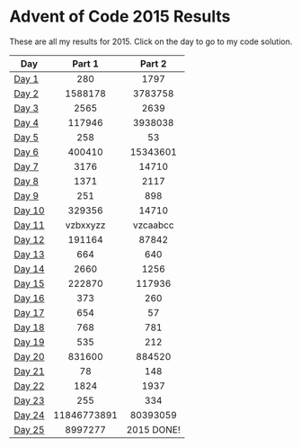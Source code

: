 # Advent of Code 2015 Results

These are all my results for 2015. Click on the day to go to my code solution.

| Day | Part 1 | Part 2 | 
|---|:---:|:---:|
| [Day 1](https://github.com/CodingAP/advent-of-code/tree/main/profiles/github/2015/day1)   | 280         | 1797       |
| [Day 2](https://github.com/CodingAP/advent-of-code/tree/main/profiles/github/2015/day2)   | 1588178     | 3783758    |
| [Day 3](https://github.com/CodingAP/advent-of-code/tree/main/profiles/github/2015/day3)   | 2565        | 2639       |
| [Day 4](https://github.com/CodingAP/advent-of-code/tree/main/profiles/github/2015/day4)   | 117946      | 3938038    |
| [Day 5](https://github.com/CodingAP/advent-of-code/tree/main/profiles/github/2015/day5)   | 258         | 53         |
| [Day 6](https://github.com/CodingAP/advent-of-code/tree/main/profiles/github/2015/day6)   | 400410      | 15343601   |
| [Day 7](https://github.com/CodingAP/advent-of-code/tree/main/profiles/github/2015/day7)   | 3176        | 14710      |
| [Day 8](https://github.com/CodingAP/advent-of-code/tree/main/profiles/github/2015/day8)   | 1371        | 2117       |
| [Day 9](https://github.com/CodingAP/advent-of-code/tree/main/profiles/github/2015/day9)   | 251         | 898        |
| [Day 10](https://github.com/CodingAP/advent-of-code/tree/main/profiles/github/2015/day10) | 329356      | 14710      |
| [Day 11](https://github.com/CodingAP/advent-of-code/tree/main/profiles/github/2015/day11) | vzbxxyzz    | vzcaabcc   |
| [Day 12](https://github.com/CodingAP/advent-of-code/tree/main/profiles/github/2015/day12) | 191164      | 87842      |
| [Day 13](https://github.com/CodingAP/advent-of-code/tree/main/profiles/github/2015/day13) | 664         | 640        |
| [Day 14](https://github.com/CodingAP/advent-of-code/tree/main/profiles/github/2015/day14) | 2660        | 1256       |
| [Day 15](https://github.com/CodingAP/advent-of-code/tree/main/profiles/github/2015/day15) | 222870      | 117936     |
| [Day 16](https://github.com/CodingAP/advent-of-code/tree/main/profiles/github/2015/day16) | 373         | 260        |
| [Day 17](https://github.com/CodingAP/advent-of-code/tree/main/profiles/github/2015/day17) | 654         | 57         |
| [Day 18](https://github.com/CodingAP/advent-of-code/tree/main/profiles/github/2015/day18) | 768         | 781        |
| [Day 19](https://github.com/CodingAP/advent-of-code/tree/main/profiles/github/2015/day19) | 535         | 212        |
| [Day 20](https://github.com/CodingAP/advent-of-code/tree/main/profiles/github/2015/day20) | 831600      | 884520     |
| [Day 21](https://github.com/CodingAP/advent-of-code/tree/main/profiles/github/2015/day21) | 78          | 148        |
| [Day 22](https://github.com/CodingAP/advent-of-code/tree/main/profiles/github/2015/day22) | 1824        | 1937       |
| [Day 23](https://github.com/CodingAP/advent-of-code/tree/main/profiles/github/2015/day23) | 255         | 334        |
| [Day 24](https://github.com/CodingAP/advent-of-code/tree/main/profiles/github/2015/day24) | 11846773891 | 80393059   |
| [Day 25](https://github.com/CodingAP/advent-of-code/tree/main/profiles/github/2015/day25) | 8997277     | 2015 DONE! |